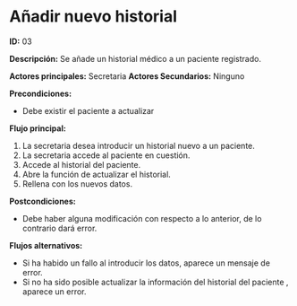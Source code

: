 # Añadir nuevo historial

**ID:** 03

**Descripción:** Se añade un historial médico a un paciente registrado.

**Actores principales:** Secretaria
**Actores Secundarios:** Ninguno

**Precondiciones:**
* Debe existir el paciente a actualizar

**Flujo principal:**
1. La secretaria desea introducir un historial nuevo a un paciente.
2. La secretaria accede al paciente en cuestión.
3. Accede al historial del paciente.
4. Abre la función de actualizar el historial.
5. Rellena con los nuevos datos. 

**Postcondiciones:**

* Debe haber alguna modificación con respecto a lo anterior, de lo contrario dará error.

**Flujos alternativos:**

* Si ha habido un fallo al introducir los datos, aparece un mensaje de error.
* Si no ha sido posible actualizar la información del historial del paciente , aparece un error.

